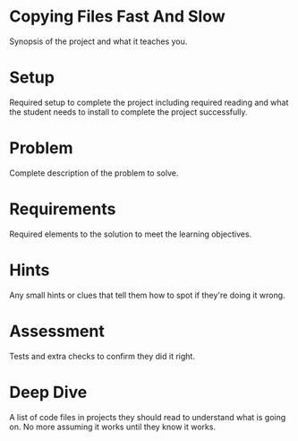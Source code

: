 Copying Files Fast And Slow
=====

Synopsis of the project and what it teaches you.

Setup
=====

Required setup to complete the project including required reading and
what the student needs to install to complete the project successfully.


Problem
=======

Complete description of the problem to solve.


Requirements
============

Required elements to the solution to meet the learning objectives.


Hints
=====

Any small hints or clues that tell them how to spot if they're doing it
wrong.

Assessment
==========

Tests and extra checks to confirm they did it right.

Deep Dive
=========

A list of code files in projects they should read to understand
what is going on.  No more assuming it works until they know it
works.

